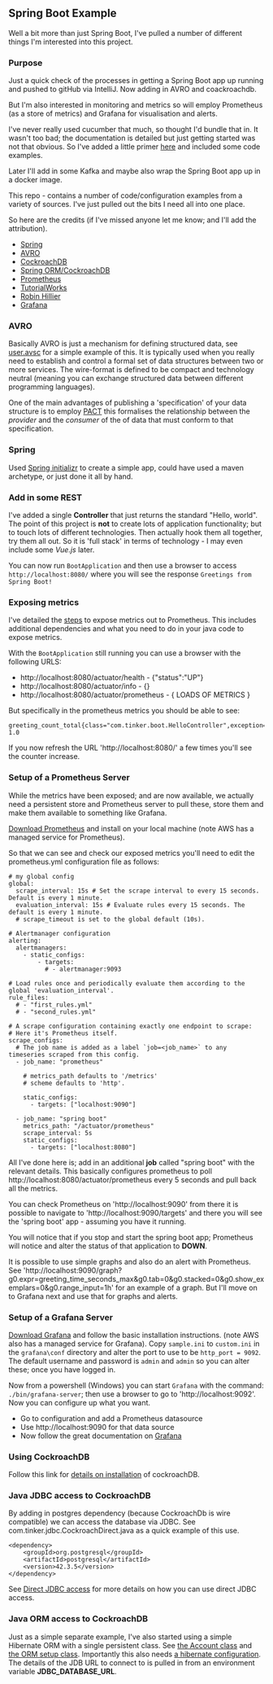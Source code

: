 ## Spring Boot Example
Well a bit more than just Spring Boot, I've pulled a number of different things I'm interested into this project.

### Purpose
Just a quick check of the processes in getting a Spring Boot app up running and pushed to gitHub via IntelliJ.
Now adding in AVRO and coackroachdb.

But I'm also interested in monitoring and metrics so will employ Prometheus (as a store of metrics) and Grafana
for visualisation and alerts.

I've never really used cucumber that much, so thought I'd bundle that in.
It wasn't too bad; the documentation is detailed but just getting started was not that obvious.
So I've added a little primer [here](Cucumber.md) and included some code examples.

Later I'll add in some Kafka and maybe also wrap the Spring Boot app up in a docker image.

This repo - contains a number of code/configuration examples from a variety of sources. I've just
pulled out the bits I need all into one place.

So here are the credits (if I've missed anyone let me know; and I'll add the attribution).

- [Spring](https://start.spring.io/)
- [AVRO](https://avro.apache.org/docs/current/gettingstartedjava.html)
- [CockroachDB](https://www.cockroachlabs.com/docs/cockroachcloud/quickstart?filters=local)
- [Spring ORM/CockroachDB](https://www.cockroachlabs.com/docs/stable/example-apps.html)
- [Prometheus](https://prometheus.io/docs/instrumenting/clientlibs/)
- [TutorialWorks](https://www.tutorialworks.com/spring-boot-prometheus-micrometer/)
- [Robin Hillier](https://medium.com/thg-tech-blog/removing-cross-cutting-concerns-with-micrometer-and-spring-aop-916a5602770f)
- [Grafana](https://grafana.com/docs)

### AVRO
Basically AVRO is just a mechanism for defining structured data, see
[user.avsc](src/main/avro/user.avsc) for a simple example of this.
It is typically used when you really need to establish and control a formal set of data structures between
two or more services. The wire-format is defined to be compact and technology neutral
(meaning you can exchange structured data between different programming languages).

One of the main advantages of publishing a 'specification' of your data structure is to employ
[PACT](https://pact.io/) this formalises the relationship between the _provider_ and the _consumer_ of the
of data that must conform to that specification.

### Spring
Used [Spring initializr](https://start.spring.io/) to create a simple app, could have used a maven archetype, or just done it all by hand.

### Add in some REST
I've added a single **Controller** that just returns the standard "Hello, world". The point of this project is **not** to
create lots of application functionality; but to touch lots of different technologies. Then actually hook them all together,
try them all out. So it is 'full stack' in terms of technology - I may even include some _Vue.js_ later.

You can now run `BootApplication` and then use a browser to access `http://localhost:8080/` where you
will see the response `Greetings from Spring Boot!`

### Exposing metrics
I've detailed the [steps](Metrics.md) to expose metrics out to Prometheus. This includes
additional dependencies and what you need to do in your java code to expose metrics.

With the `BootApplication` still running you can use a browser with the following URLS:
- http://localhost:8080/actuator/health - {"status":"UP"}
- http://localhost:8080/actuator/info - {}
- http://localhost:8080/actuator/prometheus - { LOADS OF METRICS }

But specifically in the prometheus metrics you should be able to see:
```
greeting_count_total{class="com.tinker.boot.HelloController",exception="none",method="index",result="success",} 1.0
```
If you now refresh the URL 'http://localhost:8080/' a few times you'll see the counter increase.

### Setup of a Prometheus Server

While the metrics have been exposed; and are now available, we actually need a persistent store and
Prometheus server to pull these, store them and make them available to something like Grafana.

[Download Prometheus](https://prometheus.io/download/) and install on your local machine (note AWS has a managed service for Prometheus).

So that we can see and check our exposed metrics you'll need to edit the prometheus.yml configuration file as follows:
```
# my global config
global:
  scrape_interval: 15s # Set the scrape interval to every 15 seconds. Default is every 1 minute.
  evaluation_interval: 15s # Evaluate rules every 15 seconds. The default is every 1 minute.
  # scrape_timeout is set to the global default (10s).

# Alertmanager configuration
alerting:
  alertmanagers:
    - static_configs:
        - targets:
          # - alertmanager:9093

# Load rules once and periodically evaluate them according to the global 'evaluation_interval'.
rule_files:
  # - "first_rules.yml"
  # - "second_rules.yml"

# A scrape configuration containing exactly one endpoint to scrape:
# Here it's Prometheus itself.
scrape_configs:
  # The job name is added as a label `job=<job_name>` to any timeseries scraped from this config.
  - job_name: "prometheus"

    # metrics_path defaults to '/metrics'
    # scheme defaults to 'http'.

    static_configs:
      - targets: ["localhost:9090"]

  - job_name: "spring boot"
    metrics_path: "/actuator/prometheus"
    scrape_interval: 5s
    static_configs:
      - targets: ["localhost:8080"]
```

All I've done here is; add in an additional **job** called "spring boot" with the relevant details.
This basically configures prometheus to poll http://localhost:8080/actuator/prometheus every 5 seconds
and pull back all the metrics.

You can check Prometheus on 'http://localhost:9090' from there it is possible to navigate to
'http://localhost:9090/targets' and there you will see the 'spring boot' app - assuming you have it running.

You will notice that if you stop and start the spring boot app; Prometheus will notice and alter the status of that application to **DOWN**.

It is possible to use simple graphs and also do an alert with Prometheus.
See 'http://localhost:9090/graph?g0.expr=greeting_time_seconds_max&g0.tab=0&g0.stacked=0&g0.show_exemplars=0&g0.range_input=1h' for an example
of a graph. But I'll move on to Grafana next and use that for graphs and alerts.

### Setup of a Grafana Server
[Download Grafana](https://grafana.com/docs/grafana/latest/installation/) and follow the basic installation instructions.
(note AWS also has a managed service for Grafana).
Copy `sample.ini` to `custom.ini` in the `grafana\conf` directory and alter the port to use to be `http_port = 9092`.
The default username and password is `admin` and `admin` so you can alter these; once you have logged in.

Now from a powershell (Windows) you can start `Grafana` with the command:
` ./bin/grafana-server`; then use a browser to go to 'http://localhost:9092'.
Now you can configure up what you want.
- Go to configuration and add a Prometheus datasource
- Use http://localhost:9090 for that data source
- Now follow the great documentation on [Grafana](https://grafana.com/tutorials/grafana-fundamentals/?utm_source=grafana_gettingstarted)

### Using CockroachDB
Follow this link for [details on installation](CockroachDB.md) of cockroachDB.

### Java JDBC access to CockroachDB
By adding in postgres dependency (because CockroachDb is wire compatible) we can
access the database via JDBC. See com.tinker.jdbc.CockroachDirect.java as a quick example of this use.
```
<dependency>
    <groupId>org.postgresql</groupId>
    <artifactId>postgresql</artifactId>
	<version>42.3.5</version>
</dependency>
```

See [Direct JDBC access](src/main/java/com/tinker/jdbc/CockroachDirect.java)
for more details on how you can use direct JDBC access.

### Java ORM access to CockroachDB
Just as a simple separate example, I've also started using a simple Hibernate ORM with a single persistent class.
See [the Account class](src/main/java/com/tinker/orm/Account.java) and
[the ORM setup class](src/main/java/com/tinker/orm/CockroachORM.java).
Importantly this also needs [a hibernate configuration](src/main/resources/hibernate.cfg.xml).
The details of the JDB URL to connect to is pulled in from an environment variable **JDBC_DATABASE_URL**.

